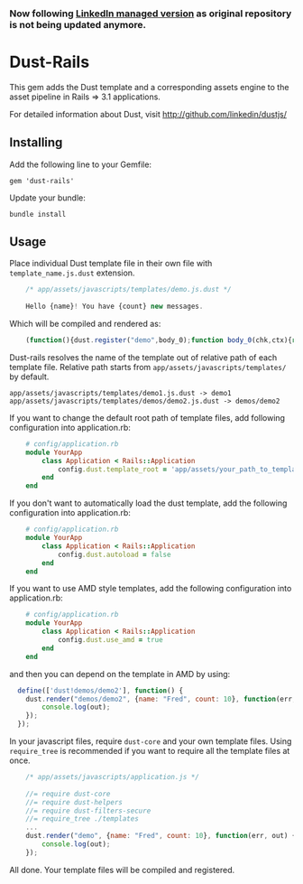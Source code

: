 ### Now following [LinkedIn managed version](https://github.com/linkedin/dustjs) as original repository is not being updated anymore.

# Dust-Rails

This gem adds the Dust template and a corresponding assets engine to the asset pipeline in Rails => 3.1 applications.

For detailed information about Dust, visit <http://github.com/linkedin/dustjs/>



## Installing

Add the following line to your Gemfile:

	gem 'dust-rails'

Update your bundle:

	bundle install

## Usage

Place individual Dust template file in their own file with `template_name.js.dust` extension.

```javascript
	/* app/assets/javascripts/templates/demo.js.dust */
	
	Hello {name}! You have {count} new messages.
```

Which will be compiled and rendered as:

```javascript
	(function(){dust.register("demo",body_0);function body_0(chk,ctx){return chk.write("Hello ").reference(ctx.get("name"),ctx,"h").write("! You have ").reference(ctx.get("count"),ctx,"h").write(" new messages.");}return body_0;})();
```


Dust-rails resolves the name of the template out of relative path of each template file.
Relative path starts from `app/assets/javascripts/templates/` by default.

	app/assets/javascripts/templates/demo1.js.dust -> demo1
	app/assets/javascripts/templates/demos/demo2.js.dust -> demos/demo2

If you want to change the default root path of template files, add following configuration into application.rb:

```ruby
    # config/application.rb
    module YourApp
        class Application < Rails::Application
            config.dust.template_root = 'app/assets/your_path_to_templates/'
        end
    end
```

If you don't want to automatically load the dust template, add the following configuration into application.rb:

```ruby
    # config/application.rb
    module YourApp
        class Application < Rails::Application
            config.dust.autoload = false
        end
    end
```

If you want to use AMD style templates, add the following configuration into application.rb: 

```ruby
    # config/application.rb
    module YourApp
        class Application < Rails::Application
            config.dust.use_amd = true
        end
    end
```
and then you can depend on the template in AMD by using:
```javascript
  define(['dust!demos/demo2'], function() {
  	dust.render("demos/demo2", {name: "Fred", count: 10}, function(err, out) {
 	  	console.log(out);
  	});
  });
```

In your javascript files, require `dust-core` and your own template files.
Using `require_tree` is recommended if you want to require all the template files at once.

```javascript
	/* app/assets/javascripts/application.js */
	
	//= require dust-core
	//= require dust-helpers
	//= require dust-filters-secure
	//= require_tree ./templates
	...
	dust.render("demo", {name: "Fred", count: 10}, function(err, out) {
 		console.log(out);
	});
```

All done. Your template files will be compiled and registered.
